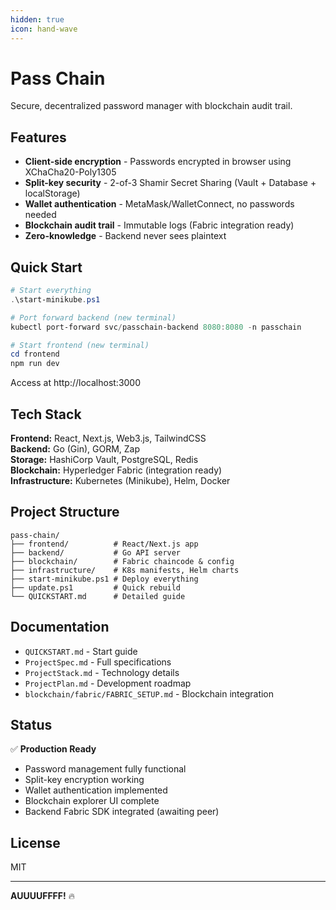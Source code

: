 ```yaml
---
hidden: true
icon: hand-wave
---
```


# Pass Chain

Secure, decentralized password manager with blockchain audit trail.

## Features

* **Client-side encryption** - Passwords encrypted in browser using XChaCha20-Poly1305
* **Split-key security** - 2-of-3 Shamir Secret Sharing (Vault + Database + localStorage)
* **Wallet authentication** - MetaMask/WalletConnect, no passwords needed
* **Blockchain audit trail** - Immutable logs (Fabric integration ready)
* **Zero-knowledge** - Backend never sees plaintext

## Quick Start

```powershell
# Start everything
.\start-minikube.ps1

# Port forward backend (new terminal)
kubectl port-forward svc/passchain-backend 8080:8080 -n passchain

# Start frontend (new terminal)
cd frontend
npm run dev
```

Access at http://localhost:3000

## Tech Stack

**Frontend:** React, Next.js, Web3.js, TailwindCSS\
**Backend:** Go (Gin), GORM, Zap\
**Storage:** HashiCorp Vault, PostgreSQL, Redis\
**Blockchain:** Hyperledger Fabric (integration ready)\
**Infrastructure:** Kubernetes (Minikube), Helm, Docker

## Project Structure

```
pass-chain/
├── frontend/          # React/Next.js app
├── backend/           # Go API server
├── blockchain/        # Fabric chaincode & config
├── infrastructure/    # K8s manifests, Helm charts
├── start-minikube.ps1 # Deploy everything
├── update.ps1         # Quick rebuild
└── QUICKSTART.md      # Detailed guide
```

## Documentation

* `QUICKSTART.md` - Start guide
* `ProjectSpec.md` - Full specifications
* `ProjectStack.md` - Technology details
* `ProjectPlan.md` - Development roadmap
* `blockchain/fabric/FABRIC_SETUP.md` - Blockchain integration

## Status

✅ **Production Ready**

* Password management fully functional
* Split-key encryption working
* Wallet authentication implemented
* Blockchain explorer UI complete
* Backend Fabric SDK integrated (awaiting peer)

## License

MIT

***

**AUUUUFFFF!** 🔥
